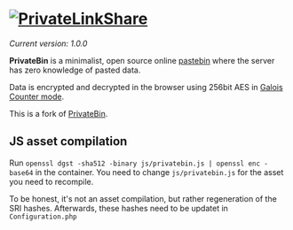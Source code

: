 # [![PrivateLinkShare](https://cdn.rawgit.com/PrivateBin/assets/master/images/preview/logoSmall.png)](https://privatebin.info/)

*Current version: 1.0.0*

**PrivateBin** is a minimalist, open source online
[pastebin](https://en.wikipedia.org/wiki/Pastebin)
where the server has zero knowledge of pasted data.

Data is encrypted and decrypted in the browser using 256bit AES in
[Galois Counter mode](https://en.wikipedia.org/wiki/Galois/Counter_Mode).

This is a fork of [PrivateBin](https://github.com/PrivateBin/PrivateBin).

## JS asset compilation
Run `openssl dgst -sha512 -binary js/privatebin.js | openssl enc -base64` in the container. You need to change `js/privatebin.js` for the asset you need to recompile.

To be honest, it's not an asset compilation, but rather regeneration of the SRI hashes. Afterwards, these hashes need to be updatet in `Configuration.php`